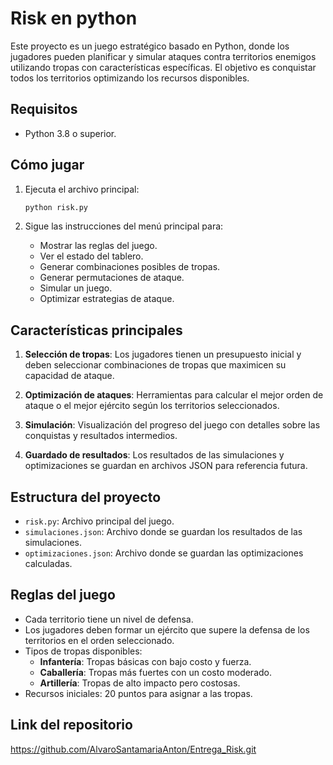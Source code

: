 # Risk en python

Este proyecto es un juego estratégico basado en Python, donde los jugadores pueden planificar y simular ataques contra territorios enemigos utilizando tropas con características específicas. El objetivo es conquistar todos los territorios optimizando los recursos disponibles.

## Requisitos

- Python 3.8 o superior.

## Cómo jugar

1. Ejecuta el archivo principal:
   ```bash
   python risk.py
   ```

2. Sigue las instrucciones del menú principal para:
   - Mostrar las reglas del juego.
   - Ver el estado del tablero.
   - Generar combinaciones posibles de tropas.
   - Generar permutaciones de ataque.
   - Simular un juego.
   - Optimizar estrategias de ataque.

## Características principales

1. **Selección de tropas**: Los jugadores tienen un presupuesto inicial y deben seleccionar combinaciones de tropas que maximicen su capacidad de ataque.

2. **Optimización de ataques**: Herramientas para calcular el mejor orden de ataque o el mejor ejército según los territorios seleccionados.

3. **Simulación**: Visualización del progreso del juego con detalles sobre las conquistas y resultados intermedios.

4. **Guardado de resultados**: Los resultados de las simulaciones y optimizaciones se guardan en archivos JSON para referencia futura.

## Estructura del proyecto

- `risk.py`: Archivo principal del juego.
- `simulaciones.json`: Archivo donde se guardan los resultados de las simulaciones.
- `optimizaciones.json`: Archivo donde se guardan las optimizaciones calculadas.

## Reglas del juego

- Cada territorio tiene un nivel de defensa.
- Los jugadores deben formar un ejército que supere la defensa de los territorios en el orden seleccionado.
- Tipos de tropas disponibles:
  - **Infantería**: Tropas básicas con bajo costo y fuerza.
  - **Caballería**: Tropas más fuertes con un costo moderado.
  - **Artillería**: Tropas de alto impacto pero costosas.
- Recursos iniciales: 20 puntos para asignar a las tropas.

## Link del repositorio

https://github.com/AlvaroSantamariaAnton/Entrega_Risk.git
